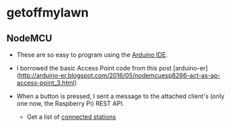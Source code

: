 # getoffmylawn

## NodeMCU

- These are so easy to program using the [Arduino IDE](https://www.hackster.io/Aritro/getting-started-with-esp-nodemcu-using-arduinoide-aa7267). 

- I borrowed the basic Access Point code from this post [arduino-er] (http://arduino-er.blogspot.com/2016/05/nodemcuesp8266-act-as-ap-access-point_3.html)

- When a button is pressed, I sent a message to the attached client's (only one now, the Raspberry Pi) REST API.
    - Get a list of [connected stations](http://www.esp8266.com/viewtopic.php?f=32&t=5669)

